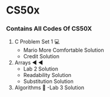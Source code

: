 # CS50x 
### Contains All Codes Of CS50X 
1. C Problem Set 1 💻
   - Mario More Comfortable Solution
   - Credit Solution
2. Arrays ◀️ ◀️
   - Lab 2 Solution
   - Readability Solution
   - Substitution Solution
3. Algorithms 🤖
   -Lab 3 Solution
